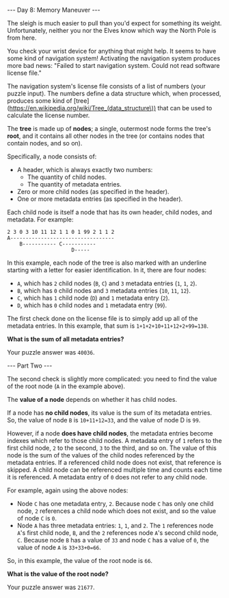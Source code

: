 --- Day 8: Memory Maneuver ---

The sleigh is much easier to pull than you'd expect for something its weight.
Unfortunately, neither you nor the Elves know which way the North Pole is from
here.

You check your wrist device for anything that might help. It seems to have some
kind of navigation system! Activating the navigation system produces more bad
news: "Failed to start navigation system. Could not read software license
file."

The navigation system's license file consists of a list of numbers (your puzzle
input). The numbers define a data structure which, when processed, produces
some kind of [tree](https://en.wikipedia.org/wiki/Tree_(data_structure\)) that
can be used to calculate the license number.

The **tree** is made up of **nodes**; a single, outermost node forms the tree's
**root**, and it contains all other nodes in the tree (or contains nodes that
contain nodes, and so on).

Specifically, a node consists of:

- A header, which is always exactly two numbers:
    - The quantity of child nodes.
    - The quantity of metadata entries.
- Zero or more child nodes (as specified in the header).
- One or more metadata entries (as specified in the header).

Each child node is itself a node that has its own header, child nodes, and
metadata. For example:

```
2 3 0 3 10 11 12 1 1 0 1 99 2 1 1 2
A----------------------------------
    B----------- C-----------
                     D-----
```

In this example, each node of the tree is also marked with an underline
starting with a letter for easier identification. In it, there are four nodes:

- `A`, which has `2` child nodes (`B`, `C`) and `3` metadata entries (`1`, `1`, `2`).
- `B`, which has `0` child nodes and `3` metadata entries (`10`, `11`, `12`).
- `C`, which has `1` child node (`D`) and `1` metadata entry (`2`).
- `D`, which has `0` child nodes and `1` metadata entry (`99`).

The first check done on the license file is to simply add up all of the
metadata entries. In this example, that sum is `1+1+2+10+11+12+2+99=138`.

**What is the sum of all metadata entries?**

Your puzzle answer was `40036`.

--- Part Two ---

The second check is slightly more complicated: you need to find the value of
the root node (`A` in the example above).

The **value of a node** depends on whether it has child nodes.

If a node has **no child nodes**, its value is the sum of its metadata entries.
So, the value of node `B` is `10+11+12=33`, and the value of node D is `99`.

However, if a node **does have child nodes**, the metadata entries become
indexes which refer to those child nodes. A metadata entry of `1` refers to the
first child node, `2` to the second, `3` to the third, and so on. The value of
this node is the sum of the values of the child nodes referenced by the
metadata entries. If a referenced child node does not exist, that reference is
skipped. A child node can be referenced multiple time and counts each time it
is referenced. A metadata entry of `0` does not refer to any child node.

For example, again using the above nodes:

- Node `C` has one metadata entry, `2`. Because node `C` has only one child
  node, `2` references a child node which does not exist, and so the value of
  node `C` is `0`.
- Node `A` has three metadata entries: `1`, `1`, and `2`. The `1` references
  node `A`'s first child node, `B`, and the `2` references node `A`'s second
  child node, `C`. Because node `B` has a value of `33` and node `C` has
  a value of `0`, the value of node `A` is `33+33+0=66`.

So, in this example, the value of the root node is `66`.

**What is the value of the root node?**

Your puzzle answer was `21677`.
